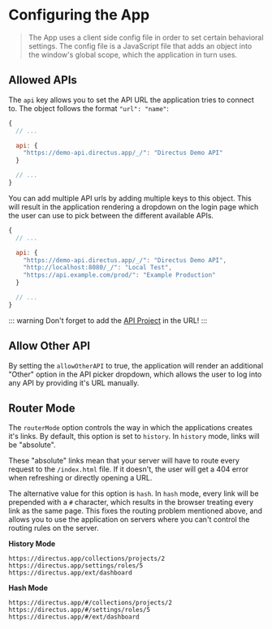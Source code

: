 # Configuring the App

> The App uses a client side config file in order to set certain behavioral settings. The config file is a JavaScript file that adds an object into the window's global scope, which the application in turn uses.

## Allowed APIs

The `api` key allows you to set the API URL the application tries to connect to. The object follows the format `"url": "name"`:

```js
{
  // ...

  api: {
    "https://demo-api.directus.app/_/": "Directus Demo API"
  }

  // ...
}
```

You can add multiple API urls by adding multiple keys to this object. This will result in the application rendering a dropdown on the login page which the user can use to pick between the different available APIs.

```js
{
  // ...

  api: {
    "https://demo-api.directus.app/_/": "Directus Demo API",
    "http://localhost:8080/_/": "Local Test",
    "https://api.example.com/prod/": "Example Production"
  }

  // ...
}
```

::: warning
Don't forget to add the [API Project](#) in the URL!
:::

## Allow Other API

By setting the `allowOtherAPI` to true, the application will render an additional "Other" option in the API picker dropdown, which allows the user to log into any API by providing it's URL manually.

## Router Mode

The `routerMode` option controls the way in which the applications creates it's links. By default, this option is set to `history`. In `history` mode, links will be "absolute".

These "absolute" links mean that your server will have to route every request to the `/index.html` file. If it doesn't, the user will get a 404 error when refreshing or directly opening a URL.

The alternative value for this option is `hash`. In `hash` mode, every link will be prepended with a `#` character, which results in the browser treating every link as the same page. This fixes the routing problem mentioned above, and allows you to use the application on servers where you can't control the routing rules on the server.

**History Mode**
```url
https://directus.app/collections/projects/2
https://directus.app/settings/roles/5
https://directus.app/ext/dashboard
```

**Hash Mode**
```url
https://directus.app/#/collections/projects/2
https://directus.app/#/settings/roles/5
https://directus.app/#/ext/dashboard
```